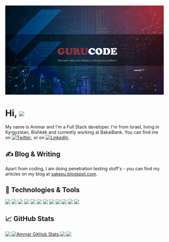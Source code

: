 <!-- More info, tips and tricks for making GitHub Profile README can be found in my article at https://towardsdatascience.com/build-a-stunning-readme-for-your-github-profile-9b80434fe5d7 -->

[![Header](assets/profile_bg.jpg "Header")](https://xakepu.blogspot.com/)

# Hi, <img src="https://raw.githubusercontent.com/MartinHeinz/MartinHeinz/master/wave.gif" width="30px">

My name is Ammar and I'm a Full Stack developer. I'm from Israel, living in Kyrgyzstan, Bishkek and currently working at BakaiBank. You can find me on [![Twitter][1.2]][1], or on [![LinkedIn][3.2]][3].

## &#x270d; Blog & Writing

Apart from coding, I am doing penetration testing stuff's - you can find my articles on my blog at [xakepu.blogspot.com](https://xakepu.blogspot.com/).

## 🔧 Technologies & Tools
![](https://img.shields.io/badge/OS-Linux-informational?style=flat&logo=linux&logoColor=white&color=blueviolet)
![](https://img.shields.io/badge/Editor-VSCode-Informational?style=flat&logo=visual-studio-code&logoColor=white&color=blueviolet)
![](https://img.shields.io/badge/Code-Python-informational?style=flat&logo=python&logoColor=white&color=blueviolet)
![](https://img.shields.io/badge/Code-JavaScript-informational?style=flat&logo=javascript&logoColor=white&color=blueviolet)
![](https://img.shields.io/badge/Code-TypeScript-informational?style=flat&logo=typescript&logoColor=white&color=blueviolet)
![](https://img.shields.io/badge/Code-Dart-informational?style=flat&logo=dart&logoColor=white&color=blueviolet)
![](https://img.shields.io/badge/Code-Angular-informational?style=flat&logo=angular&logoColor=white&color=blueviolet)
![](https://img.shields.io/badge/Shell-Bash-informational?style=flat&logo=gnu-bash&logoColor=white&color=blueviolet)
![](https://img.shields.io/badge/Tools-PostgreSQL-informational?style=flat&logo=postgresql&logoColor=white&color=blueviolet)
![](https://img.shields.io/badge/Tools-Mongodb-informational?style=flat&logo=mongodb&logoColor=white&color=blueviolet)
![](https://img.shields.io/badge/Tools-Docker-informational?style=flat&logo=docker&logoColor=white&color=blueviolet)
![](https://img.shields.io/badge/Cloud-Firebase-informational?style=flat&logo=firebase&logoColor=white&color=blueviolet)

## &#x1f4c8; GitHub Stats

<a href="https://github.com/gurucodee/gurucodee">
  <img align="center" src="https://github-readme-stats.vercel.app/api/top-langs/?username=gurucodee&hide=java,html&title_color=ffffff&text_color=c9cacc&icon_color=blueviolet&bg_color=1d1f21" />
</a>
<a href="https://github.com/gurucodee/gurucodee">
  <img align="center" src="https://github-readme-stats.vercel.app/api?username=gurucodee&show_icons=true&line_height=27&count_private=true&title_color=ffffff&text_color=c9cacc&icon_color=blueviolet&bg_color=1d1f21" alt="Ammar GitHub Stats" />
</a>

<a href="https://github.com/gurucodee/NazarNews">
  <img align="center" src="https://github-readme-stats.vercel.app/api/pin/?username=gurucodee&repo=NazarNews&title_color=ffffff&text_color=c9cacc&icon_color=blueviolet&bg_color=1d1f21" />
</a>


<a href="https://github.com/gurucodee/easymp3">
  <img align="center" src="https://github-readme-stats.vercel.app/api/pin/?username=gurucodee&repo=easymp3&title_color=ffffff&text_color=c9cacc&icon_color=blueviolet&bg_color=1d1f21" />
</a>    

<!-- links to social media icons -->

<!-- icons with padding -->

[1.1]: http://i.imgur.com/tXSoThF.png (twitter icon with padding)
[2.1]: http://i.imgur.com/0o48UoR.png (github icon with padding)

<!-- icons without padding -->

[1.2]: http://i.imgur.com/wWzX9uB.png (twitter icon without padding)
[2.2]: http://i.imgur.com/9I6NRUm.png (github icon without padding)
[3.2]: https://raw.githubusercontent.com/MartinHeinz/MartinHeinz/master/linkedin-3-16.png (LinkedIn icon without padding)


<!-- links to your social media accounts -->

[1]: https://twitter.com/pentester11
[2]: https://github.com/gurucodee
[3]: https://www.linkedin.com/in/reznov/


<!-- Resources -->
<!-- Icons: https://simpleicons.org/ -->
<!-- GitHub Stats: https://github.com/anuraghazra/github-readme-stats -->
<!-- Emojis: https://emojipedia.org/emoji/ -->
<!-- HTML Emojis: https://www.fileformat.info/index.htm -->
<!-- Shields: https://shields.io/ -->
<!-- Awesome GitHub Profile README: https://github.com/abhisheknaiidu/awesome-github-profile-readme -->
